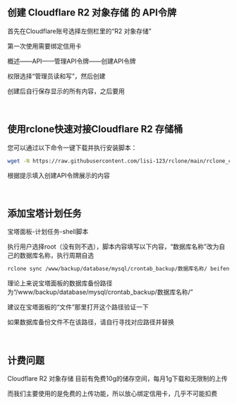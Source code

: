 ## 创建 Cloudflare R2 对象存储 的 API令牌

首先在Cloudflare账号选择左侧栏里的“R2 对象存储”

第一次使用需要绑定信用卡

概述——API——管理API令牌——创建API令牌

权限选择“管理员读和写”，然后创建

创建后自行保存显示的所有内容，之后要用

<br>

## 使用rclone快速对接Cloudflare R2 存储桶

您可以通过以下命令一键下载并执行安装脚本：

```bash
wget -N https://raw.githubusercontent.com/lisi-123/rclone/main/rclone_cloudflare.sh && bash ./rclone_cloudflare.sh

```
根据提示填入创建API令牌展示的内容

<br>

## 添加宝塔计划任务

宝塔面板-计划任务-shell脚本

执行用户选择root（没有则不选），脚本内容填写以下内容，“数据库名称”改为自己的数据库名称，执行周期自选

```bash
rclone sync /www/backup/database/mysql/crontab_backup/数据库名称/ beifen:/backup --progress
```

理论上来说宝塔面板的数据库备份路径为“/www/backup/database/mysql/crontab_backup/数据库名称/”

建议在宝塔面板的“文件”那里打开这个路径验证一下

如果数据库备份文件不在该路径，请自行寻找对应路径并替换

<br>

## 计费问题

Cloudflare R2 对象存储 目前有免费10g的储存空间，每月1g下载和无限制的上传

而我们主要使用的是免费的上传功能，所以放心绑定信用卡，几乎不可能扣费

<br>


